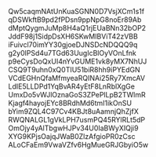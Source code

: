 Qw5caqmNAtUnKuaSGNN0D7VsjXCm1s1f
qDSWkftB9pd2fPDsn9ppNpG8noEr89Ab
dMptQygmJuMp8H4aQ1rjEUaBNn32bOP2
JddF98j1SidpDsXH6SKwMIBViT42zVBB
iFuivcl70imYY30gjoeDJNSDcNDQQQ9q
g2y0lPSd4u7TGd63UugIcBlOyVOnLfnk
p9eCysDoQxUI4nYvGUME1vk8yMX7NhUJ
CSQ9T9uhn0xQ0TIU51biR8hh9iPYEdGN
VCdEGHnQfaMfmyeaRQINAi25Ry7XmcAV
LdIE5LLDPd1YqBvAR4yEtF8LnRblXgGe
UmxDo5vWJlOznaGoS3ZPePlLpB2TWlmR
Kjagf4hayojEYc8BRdhMd6tmI1ikOnSU
bYim9ZQL4C97Cv4KBJt8uAamnjQhZjfX
RWQNALGL1gVkLPH7usmPQ45RYlRLt5dP
OmOjy4yAlTbgwHJPv34U0IaBWyXIQji9
XYG9KPjsOajqJWaB0ZlzAfgioPR0zCsc
ALoCFaEm9VwaVZfv6HgMueGRJGbyiO5w
